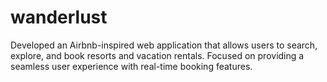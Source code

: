 # wanderlust
Developed an Airbnb-inspired web application that allows users to search, explore, and book resorts and vacation rentals.  Focused on providing a seamless user experience with real-time booking features.
